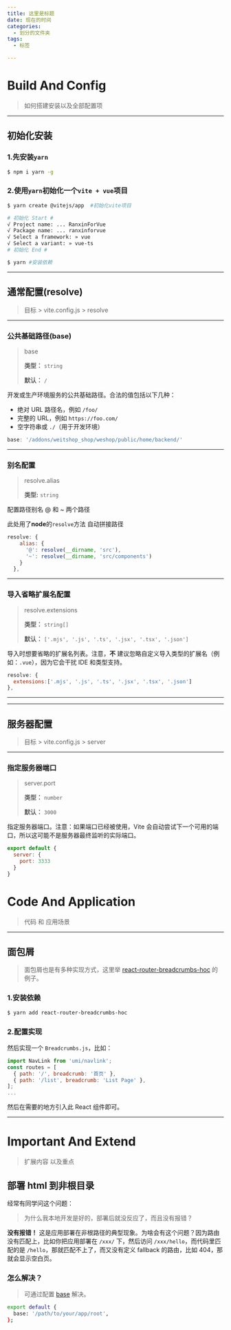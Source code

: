 ```yaml
---
title: 这里是标题
date: 现在的时间
categories:
  - 划分的文件夹
tags: 
  - 标签

---
```


# Build And Config

> 如何搭建安装以及全部配置项

---

## 初始化安装

### 1.先安装``yarn``

```bash
$ npm i yarn -g
```

### 2.使用`yarn`初始化一个`vite + vue`项目

```bash
$ yarn create @vitejs/app  #初始化vite项目

# 初始化 Start #
√ Project name: ... RanxinForVue
√ Package name: ... ranxinforvue
√ Select a framework: » vue
√ Select a variant: » vue-ts
# 初始化 End #

$ yarn #安装依赖
```

---

## 通常配置(resolve)

> 目标 > vite.config.js > resolve

---

### 公共基础路径(base)

> base
>
> **类型：** `string`
>
> **默认：** `/`

开发或生产环境服务的公共基础路径。合法的值包括以下几种：

- 绝对 URL 路径名，例如 `/foo/`
- 完整的 URL，例如 `https://foo.com/`
- 空字符串或 `./`（用于开发环境）

```js
base: '/addons/weitshop_shop/weshop/public/home/backend/'
```



---

### 别名配置

> resolve.alias
>
> **类型:**	``string``

配置路径别名 @ 和 ~ 两个路径

此处用了**node**的`resolve`方法 自动拼接路径

```js
resolve: {
    alias: {
      '@': resolve(__dirname, 'src'),
      '~': resolve(__dirname, 'src/components')
    }
  },
```

---

### 导入省略扩展名配置

>  resolve.extensions
>
> **类型：** `string[]`
>
> **默认：** `['.mjs', '.js', '.ts', '.jsx', '.tsx', '.json']`

导入时想要省略的扩展名列表。注意，**不** 建议忽略自定义导入类型的扩展名（例如：`.vue`），因为它会干扰 IDE 和类型支持。

```js
resolve: {
  extensions:['.mjs', '.js', '.ts', '.jsx', '.tsx', '.json']
},
```

---

---

## 服务器配置

> 目标 > vite.config.js > server

---

### 指定服务器端口

> server.port
>
> **类型：** `number`
>
> **默认：** `3000`

指定服务器端口。注意：如果端口已经被使用，Vite 会自动尝试下一个可用的端口，所以这可能不是服务器最终监听的实际端口。

```js
export default {
  server: {
    port: 3333
  }
}
```



# Code And Application

> 代码 和 应用场景

---

## 面包屑

>  面包屑也是有多种实现方式，这里举 [react-router-breadcrumbs-hoc](https://github.com/icd2k3/react-router-breadcrumbs-hoc) 的例子。

### 1.安装依赖

```bash
$ yarn add react-router-breadcrumbs-hoc
```

### 2.配置实现

然后实现一个 `Breadcrumbs.js`，比如：

```js
import NavLink from 'umi/navlink';
const routes = [
  { path: '/', breadcrumb: '首页' },
  { path: '/list', breadcrumb: 'List Page' },
];
...
```

然后在需要的地方引入此 React 组件即可。

---

# Important And Extend

> 扩展内容 以及重点

## 部署 html 到非根目录

经常有同学问这个问题：

> 为什么我本地开发是好的，部署后就没反应了，而且没有报错？

**没有报错！** 这是应用部署在非根路径的典型现象。为啥会有这个问题？因为路由没有匹配上，比如你把应用部署在 `/xxx/` 下，然后访问 `/xxx/hello`，而代码里匹配的是 `/hello`，那就匹配不上了，而又没有定义 fallback 的路由，比如 404，那就会显示空白页。

### 怎么解决？

>  可通过配置 [base](https://v2.umijs.org/zh/config/#base) 解决。

```bash
export default {
  base: '/path/to/your/app/root',
};
```